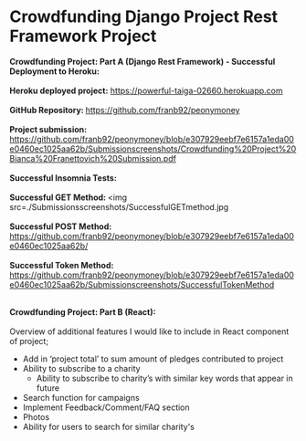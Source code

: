 # Crowdfunding Django Project Rest Framework Project

<b>Crowdfunding Project: Part A (Django Rest Framework) - Successful Deployment to Heroku:</b><br></br> 
<b>Heroku deployed project:</b> https://powerful-taiga-02660.herokuapp.com<br></br>
<b>GitHub Repository: </b>https://github.com/franb92/peonymoney<br></br>
<b>Project submission:</b> https://github.com/franb92/peonymoney/blob/e307929eebf7e6157a1eda00e0460ec1025aa62b/Submissionscreenshots/Crowdfunding%20Project%20Bianca%20Franettovich%20Submission.pdf <br></br>
<b>Successful Insomnia Tests:</b><br></br>
<b>Successful GET Method: </b><img src=./Submissionsscreenshots/SuccessfulGETmethod.jpg<br></br>
<b>Successful POST Method: </b>https://github.com/franb92/peonymoney/blob/e307929eebf7e6157a1eda00e0460ec1025aa62b/<br></br>
<b>Successful Token Method: </b> https://github.com/franb92/peonymoney/blob/e307929eebf7e6157a1eda00e0460ec1025aa62b/Submissionscreenshots/SuccessfulTokenMethod<br></br>


<b>Crowdfunding Project: Part B (React):</b><br></br>
Overview of additional features I would like to include in React component of project;
- Add in ‘project total’ to sum amount of pledges contributed to project
- Ability to subscribe to a charity
    - Ability to subscribe to charity’s with similar key words that appear in future
- Search function for campaigns
- Implement Feedback/Comment/FAQ section
- Photos
- Ability for users to search for similar charity's 